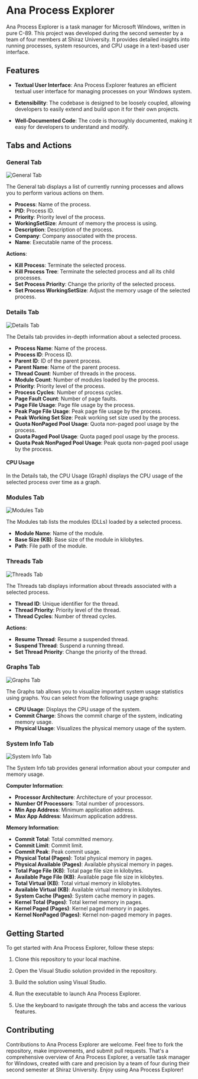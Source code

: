 # Ana Process Explorer

Ana Process Explorer is a task manager for Microsoft Windows, written in pure C-89. This project was developed during the second semester by a team of four members at Shiraz University. It provides detailed insights into running processes, system resources, and CPU usage in a text-based user interface.

## Features

- **Textual User Interface**: Ana Process Explorer features an efficient textual user interface for managing processes on your Windows system.

- **Extensibility**: The codebase is designed to be loosely coupled, allowing developers to easily extend and build upon it for their own projects.

- **Well-Documented Code**: The code is thoroughly documented, making it easy for developers to understand and modify.

## Tabs and Actions

### General Tab

![General Tab](Screenshots/general.jpg)

The General tab displays a list of currently running processes and allows you to perform various actions on them.

- **Process**: Name of the process.
- **PID**: Process ID.
- **Priority**: Priority level of the process.
- **WorkingSetSize**: Amount of memory the process is using.
- **Description**: Description of the process.
- **Company**: Company associated with the process.
- **Name**: Executable name of the process.

**Actions**:
- **Kill Process**: Terminate the selected process.
- **Kill Process Tree**: Terminate the selected process and all its child processes.
- **Set Process Priority**: Change the priority of the selected process.
- **Set Process WorkingSetSize**: Adjust the memory usage of the selected process.

### Details Tab

![Details Tab](Screenshots/details.jpg)

The Details tab provides in-depth information about a selected process.

- **Process Name**: Name of the process.
- **Process ID**: Process ID.
- **Parent ID**: ID of the parent process.
- **Parent Name**: Name of the parent process.
- **Thread Count**: Number of threads in the process.
- **Module Count**: Number of modules loaded by the process.
- **Priority**: Priority level of the process.
- **Process Cycles**: Number of process cycles.
- **Page Fault Count**: Number of page faults.
- **Page File Usage**: Page file usage by the process.
- **Peak Page File Usage**: Peak page file usage by the process.
- **Peak Working Set Size**: Peak working set size used by the process.
- **Quota NonPaged Pool Usage**: Quota non-paged pool usage by the process.
- **Quota Paged Pool Usage**: Quota paged pool usage by the process.
- **Quota Peak NonPaged Pool Usage**: Peak quota non-paged pool usage by the process.

#### CPU Usage

In the Details tab, the CPU Usage (Graph) displays the CPU usage of the selected process over time as a graph.

### Modules Tab

![Modules Tab](Screenshots/modules.jpg)

The Modules tab lists the modules (DLLs) loaded by a selected process.

- **Module Name**: Name of the module.
- **Base Size (KB)**: Base size of the module in kilobytes.
- **Path**: File path of the module.

### Threads Tab

![Threads Tab](Screenshots/threads.jpg)

The Threads tab displays information about threads associated with a selected process.

- **Thread ID**: Unique identifier for the thread.
- **Thread Priority**: Priority level of the thread.
- **Thread Cycles**: Number of thread cycles.

**Actions**:
- **Resume Thread**: Resume a suspended thread.
- **Suspend Thread**: Suspend a running thread.
- **Set Thread Priority**: Change the priority of the thread.

### Graphs Tab 

![Graphs Tab](Screenshots/graphs.jpg)

The Graphs tab allows you to visualize important system usage statistics using graphs. You can select from the following usage graphs: 

- **CPU Usage**: Displays the CPU usage of the system. 
- **Commit Charge**: Shows the commit charge of the system, indicating memory usage. 
- **Physical Usage**: Visualizes the physical memory usage of the system. 

### System Info Tab

![System Info Tab](Screenshots/sysinfo.jpg)

The System Info tab provides general information about your computer and memory usage.

**Computer Information**:
- **Processor Architecture**: Architecture of your processor.
- **Number Of Processors**: Total number of processors.
- **Min App Address**: Minimum application address.
- **Max App Address**: Maximum application address.

**Memory Information**:
- **Commit Total**: Total committed memory.
- **Commit Limit**: Commit limit.
- **Commit Peak**: Peak commit usage.
- **Physical Total (Pages)**: Total physical memory in pages.
- **Physical Available (Pages)**: Available physical memory in pages.
- **Total Page File (KB)**: Total page file size in kilobytes.
- **Available Page File (KB)**: Available page file size in kilobytes.
- **Total Virtual (KB)**: Total virtual memory in kilobytes.
- **Available Virtual (KB)**: Available virtual memory in kilobytes.
- **System Cache (Pages)**: System cache memory in pages.
- **Kernel Total (Pages)**: Total kernel memory in pages.
- **Kernel Paged (Pages)**: Kernel paged memory in pages.
- **Kernel NonPaged (Pages)**: Kernel non-paged memory in pages.

## Getting Started

To get started with Ana Process Explorer, follow these steps:

1. Clone this repository to your local machine.

2. Open the Visual Studio solution provided in the repository.

3. Build the solution using Visual Studio.

4. Run the executable to launch Ana Process Explorer.

5. Use the keyboard to navigate through the tabs and access the various features.

## Contributing

Contributions to Ana Process Explorer are welcome. Feel free to fork the repository, make improvements, and submit pull requests. That's a comprehensive overview of Ana Process Explorer, a versatile task manager for Windows, created with care and precision by a team of four during their second semester at Shiraz University. Enjoy using Ana Process Explorer!
